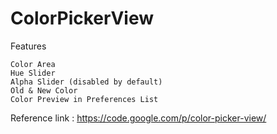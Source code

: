 ColorPickerView
=======================

Features

    Color Area
    Hue Slider
    Alpha Slider (disabled by default)
    Old & New Color
    Color Preview in Preferences List

Reference link : https://code.google.com/p/color-picker-view/

